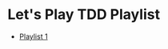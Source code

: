 # Let's Play TDD Playlist

 - [Playlist 1](https://www.youtube.com/playlist?list=PL0CCC6BD6AFF097B1)
